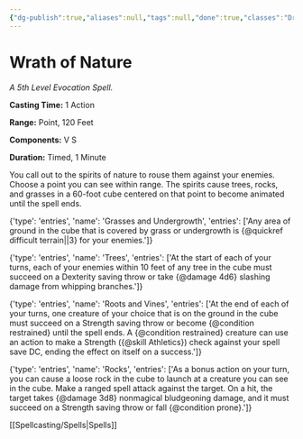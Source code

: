 ```yaml
---
{"dg-publish":true,"aliases":null,"tags":null,"done":true,"classes":"Druid, Ranger,","spellLevel":5,"school":"Evocation","source":"XGE","permalink":"/spells/wrath-of-nature/","dgHomeLink":false,"dgPassFrontmatter":true}
---
```


# Wrath of Nature
*A 5th Level Evocation Spell.*

**Casting Time:** 1 Action

**Range:** Point, 120 Feet

**Components:** V S 

**Duration:** Timed, 1 Minute

You call out to the spirits of nature to rouse them against your enemies. Choose a point you can see within range. The spirits cause trees, rocks, and grasses in a 60-foot cube centered on that point to become animated until the spell ends.



{'type': 'entries', 'name': 'Grasses and Undergrowth', 'entries': ['Any area of ground in the cube that is covered by grass or undergrowth is {@quickref difficult terrain||3} for your enemies.']}



{'type': 'entries', 'name': 'Trees', 'entries': ['At the start of each of your turns, each of your enemies within 10 feet of any tree in the cube must succeed on a Dexterity saving throw or take {@damage 4d6} slashing damage from whipping branches.']}



{'type': 'entries', 'name': 'Roots and Vines', 'entries': ['At the end of each of your turns, one creature of your choice that is on the ground in the cube must succeed on a Strength saving throw or become {@condition restrained} until the spell ends. A {@condition restrained} creature can use an action to make a Strength ({@skill Athletics}) check against your spell save DC, ending the effect on itself on a success.']}



{'type': 'entries', 'name': 'Rocks', 'entries': ['As a bonus action on your turn, you can cause a loose rock in the cube to launch at a creature you can see in the cube. Make a ranged spell attack against the target. On a hit, the target takes {@damage 3d8} nonmagical bludgeoning damage, and it must succeed on a Strength saving throw or fall {@condition prone}.']}

[[Spellcasting/Spells|Spells]]